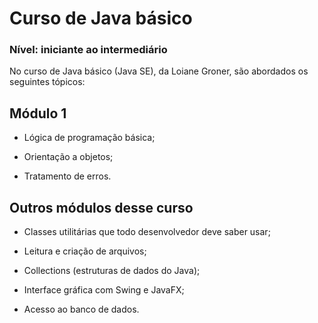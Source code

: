 # Curso de Java básico

### **Nível**: iniciante ao intermediário

No curso de Java básico (Java SE), da Loiane Groner, são abordados os seguintes tópicos:



## Módulo 1

-   Lógica de programação básica;

-   Orientação a objetos;

-   Tratamento de erros.



## Outros módulos desse curso

-   Classes utilitárias que todo desenvolvedor deve saber usar;

-   Leitura e criação de arquivos;

-   Collections (estruturas de dados do Java);

-   Interface gráfica com Swing e JavaFX;

-   Acesso ao banco de dados.



